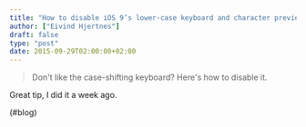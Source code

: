 ```yaml
---
title: "How to disable iOS 9’s lower-case keyboard and character previews | iMore"
author: ["Eivind Hjertnes"]
draft: false
type: "post"
date: 2015-09-29T02:00:00+02:00
---
```


> Don't like the case-shifting keyboard? Here's how to disable it.

Great tip, I did it a week ago.

(#blog)
